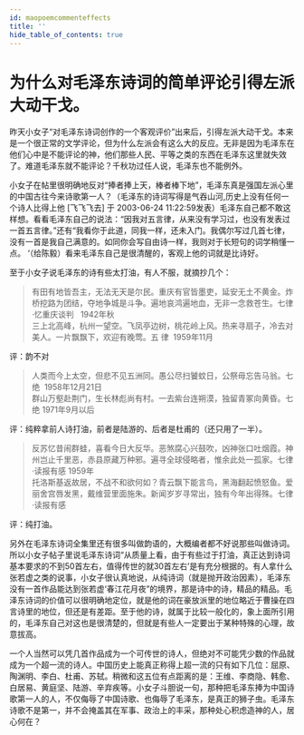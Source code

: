 ```yaml
---
id: maopoemcommenteffects
title: ''
hide_table_of_contents: true
---
```


# 为什么对毛泽东诗词的简单评论引得左派大动干戈。

昨天小女子“对毛泽东诗词创作的一个客观评价”出来后，引得左派大动干戈。本来是一个很正常的文学评论，但为什么左派会有这么大的反应。无非是因为毛泽东在他们心中是不能评论的神，他们那些人民、平等之类的东西在毛泽东这里就失效了。难道毛泽东就不能评论？千秋功过任人说，毛泽东也不能例外。

小女子在帖里很明确地反对“捧者捧上天，棒者棒下地”，毛泽东真是强国左派心里的中国古往今来诗歌第一人？（毛泽东的诗词写得是气吞山河,历史上没有任何一个诗人比得上他 [飞飞飞去] 于 2003-06-24 11:22:59发表）毛泽东自己都不敢这样想。看看毛泽东自己的说法：“因我对五言律，从来没有学习过，也没有发表过一首五言律。”还有“我看你于此道，同我一样，还未入门。我偶尔写过几首七律，没有一首是我自己满意的。如同你会写自由诗一样，我则对于长短句的词学稍懂一点。 ‘（给陈毅）看来毛泽东自己是很清醒的，客观上他的词就是比诗好。

至于小女子说毛泽东的诗有些太打油，有人不服，就摘抄几个：

> 有田有地皆吾主，无法无天是尔民。重庆有官皆墨吏，延安无土不黄金。炸桥挖路为团结，夺地争城是斗争。遍地哀鸿遍地血，无非一念救苍生。七律·忆重庆谈判   1942年秋<br/>
> 三上北高峰，杭州一望空。飞凤亭边树，桃花岭上风。热来寻扇子，冷去对美人。一片飘飘下，欢迎有晚莺。五 律  1959年11月

评：韵不对

> 人类而今上太空，但悲不见五洲同。愚公尽扫饕蚊日，公祭毋忘告马翁。七 绝  1958年12月21日<br/>
> 群山万壑赴荆门，生长林彪尚有村。一去紫台连朔漠，独留青冢向黄昏。七 绝 1971年9月以后

评：纯粹拿前人诗打油，前者是陆游的、后者是杜甫的（还只用了一半）。

> 反苏忆昔闹群蛙，喜看今日大反华。恶煞腐心兴鼓吹，凶神张口吐烟霞。神州岂止千里恶，赤县原藏万种邪。遍寻全球侵略者，惟余此处一孤家。七律·读报有感 1959年<br/>
> 托洛斯基返故居，不战不和欲何如？青云飘下能言鸟，黑海翻起愤怒鱼。爱丽舍宫唇发黑，戴维营里面施朱。新闻岁岁寻常出，独有今年出得殊。七律·读报有感

评：纯打油。

另外在毛泽东诗词全集里还有很多叫做韵语的，大概编者都不好说那些叫做诗词。所以小女子帖子里说毛泽东诗词“从质量上看，由于有些过于打油，真正达到诗词基本要求的不到50首左右，值得传世的就30首左右’是有充分根据的。有人拿什么张若虚之类的说事，小女子很认真地说，从纯诗词（就是抛开政治因素），毛泽东没有一首作品能达到张若虚‘春江花月夜”的境界，那是诗中的诗，精品的精品。毛泽东诗词的价值可以很明确地定位，就是他的词在豪放派里的地位略近于曹操在四言诗里的地位，但还是有差距。至于他的诗，就属于比较一般化的，象上面所引用的，毛泽东自己对这也是很清楚的，但就是有些人一定要出于某种特殊的心理，故意拔高。

一个人当然可以凭几首作品成为一个可传世的诗人，但绝对不可能凭少数的作品就成为一个超一流的诗人。中国历史上能真正称得上超一流的只有如下几位：屈原、陶渊明、李白、杜甫、苏轼。稍微和这五位有点距离的是：王维、李商隐、韩愈、白居易、黄庭坚、陆游、辛弃疾等。小女子斗胆说一句，那种把毛泽东捧为中国诗歌第一人的人，不仅侮辱了中国诗歌、也侮辱了毛泽东，是真正的狮子虫。毛泽东诗歌不是第一，并不会掩盖其在军事、政治上的丰采，那种处心积虑造神的人，居心何在？